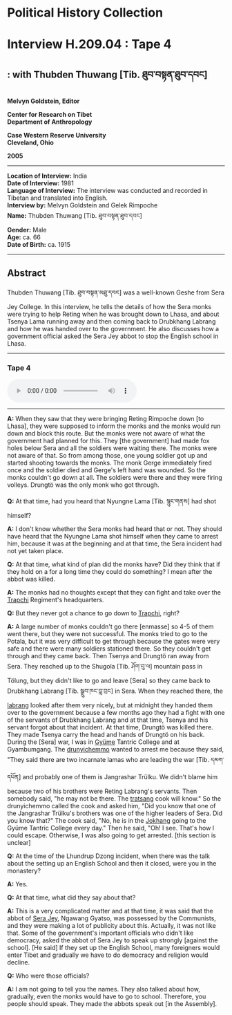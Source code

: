 # Political History Collection  
# Interview H.209.04 : Tape 4  
##  : with Thubden Thuwang [Tib. ཐུབ་བསྟན་ཐུབ་དབང]  
  
**Melvyn Goldstein, Editor**  

**Center for Research on Tibet**  
**Department of Anthropology**  

**Case Western Reserve University**  
**Cleveland, Ohio**  

**2005**  

---  
**Location of Interview:** India  
**Date of Interview:** 1981  
**Language of Interview:** The interview was conducted and recorded in Tibetan and translated into English.  
**Interview by:** Melvyn Goldstein and Gelek Rimpoche  
**Name:** Thubden Thuwang [Tib. ཐུབ་བསྟན་ཐུབ་དབང]  
**Gender:** Male  
**Age:** ca. 66  
**Date of Birth:** ca. 1915  
  
---  
## Abstract  

 Thubden Thuwang [Tib. ཐུབ་བསྟན་མཐུ་དབང] was a well-known Geshe from Sera Jey College. In this interview, he tells the details of how the Sera monks were trying to help Reting when he was brought down to Lhasa, and about Tsenya Lama running away and then coming back to Drubkhang Labrang and how he was handed over to the government. He also discusses how a government official asked the Sera Jey abbot to stop the English school in Lhasa.   

---  
### Tape 4  

<audio controls>
<source src="https://tile.loc.gov/storage-services/service/asian/asiantoha/H_0209_04/H_0209_04.mp3" type="audio/mp3">
Your browser does not support the audio element.
</audio>  

---

**A:**  When they saw that they were bringing Reting Rimpoche down [to Lhasa], they were supposed to inform the monks and the monks would run down and block this route. But the monks were not aware of what the government had planned for this. They [the government] had made fox holes below Sera and all the soldiers were waiting there. The monks were not aware of that. So from among those, one young soldier got up and started shooting towards the monks. The monk Gerge immediately fired once and the soldier died and Gerge's left hand was wounded. So the monks couldn't go down at all. The soldiers were there and they were firing volleys. Drungtö was the only monk who got through.   

**Q:**  At that time, had you heard that Nyungne Lama [Tib. སྙུང་གནས] had shot himself?   

**A:**  I don't know whether the Sera monks had heard that or not. They should have heard that the Nyungne Lama shot himself when they came to arrest him, because it was at the beginning and at that time, the Sera incident had not yet taken place.   

**Q:**  At that time, what kind of plan did the monks have? Did they think that if they hold on a for a long time they could do something? I mean after the abbot was killed.   

**A:**  The monks had no thoughts except that they can fight and take over the <a href="#" data-tooltip="[tib. གྲྭ་བཞི] 1. An area below Sera Monastery. 2. The location of the Tibetan Armory-Mint Office and the regimental headquarters of the Khadang Regiment, which was also called the Trapchi Regiment.">Trapchi</a> Regiment's headquarters.   

**Q:**  But they never got a chance to go down to <a href="#" data-tooltip="[tib. གྲྭ་བཞི] 1. An area below Sera Monastery. 2. The location of the Tibetan Armory-Mint Office and the regimental headquarters of the Khadang Regiment, which was also called the Trapchi Regiment.">Trapchi</a>, right?   

**A:**  A large number of monks couldn't go there [enmasse] so 4-5 of them went there, but they were not successful. The monks tried to go to the Potala, but it was very difficult to get through because the gates were very safe and there were many soldiers stationed there. So they couldn't get through and they came back. Then Tsenya and Drungtö ran away from Sera. They reached up to the Shugola [Tib. ཤོག་བུ་ལ] mountain pass in Tölung, but they didn't like to go and leave [Sera] so they came back to Drubkhang Labrang [Tib. སྒྲུབ་ཁང་བླ་བྲང] in Sera. When they reached there, the <a href="#" data-tooltip="[tib. བླ་བྲང] 1. The property/wealth owning corporate entity of an incarnate lama. 2. The property/wealth owning corporate entity of the Panchen Lama.">labrang</a> looked after them very nicely, but at midnight they handed them over to the government because a few months ago they had a fight with one of the servants of Drubkhang Labrang and at that time, Tsenya and his servant forgot about that incident. At that time, Drungtö was killed there. They made Tsenya carry the head and hands of Drungtö on his back. During the [Sera] war, I was in <a href="#" data-tooltip="[tib. རྒྱུད་སྨད] The Lower Tantric Monastic College in Lhasa.">Gyüme</a> Tantric College and at Gyambumgang. The <a href="#" data-tooltip="[tib. དྲུང་ཡིག་ཆེན་མོ] The title of the four heads of the Yigtsang Office (Ecclesiastics Office).">drunyichemmo</a> wanted to arrest me because they said, "They said there are two incarnate lamas who are leading the war [Tib. དམག་དཔོན] and probably one of them is Jangrashar Trülku. We didn't blame him because two of his brothers were Reting Labrang's servants. Then somebody said, "he may not be there. The <a href="#" data-tooltip="[tib. གྲྭ་ཚང] A &quot;college&quot; within a monastery, for example, in Drepung Monastery there were four main tratsang: Gomang, Loseling, Deyang and Ngagpa. These tratsang were property owning corporate entities and included monks who were organized into residential dormitories called Khamtsen.">tratsang</a> cook will know." So the drunyichemmo called the cook and asked him, "Did you know that one of the Jangrashar Trülku's brothers was one of the higher leaders of Sera. Did you know that?" The cook said, "No, he is in the <a href="#" data-tooltip="[tib. ཇོ་ཁང] A most famous temple in Lhasa that houses a holy statue of the Buddha. It is often used to mean the Tsuglagang Temple of which it is a part.">Jokhang</a> going to the Gyüme Tantric College every day." Then he said, "Oh! I see. That's how I could escape. Otherwise, I was also going to get arrested. [this section is unclear]  

**Q:**  At the time of the Lhundrup Dzong incident, when there was the talk about the setting up an English School and then it closed, were you in the monastery?   

**A:**  Yes.   

**Q:**  At that time, what did they say about that?   

**A:**  This is a very complicated matter and at that time, it was said that the abbot of <a href="#" data-tooltip="[tib. སེ་ར་བྱེས] The Jey (Je) College of Sera Monastery.">Sera Jey</a>, Ngawang Gyatso, was possessed by the Communists, and they were making a lot of publicity about this. Actually, it was not like that. Some of the government's important officials who didn't like democracy, asked the abbot of Sera Jey to speak up strongly [against the school]. [He said] If they set up the English School, many foreigners would enter Tibet and gradually we have to do democracy and religion would decline.   

**Q:**  Who were those officials?   

**A:**  I am not going to tell you the names. They also talked about how, gradually, even the monks would have to go to school. Therefore, you people should speak. They made the abbots speak out [in the Assembly].   

